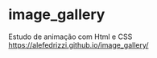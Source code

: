 # image_gallery
Estudo de animação com Html e CSS <br>
https://alefedrizzi.github.io/image_gallery/
